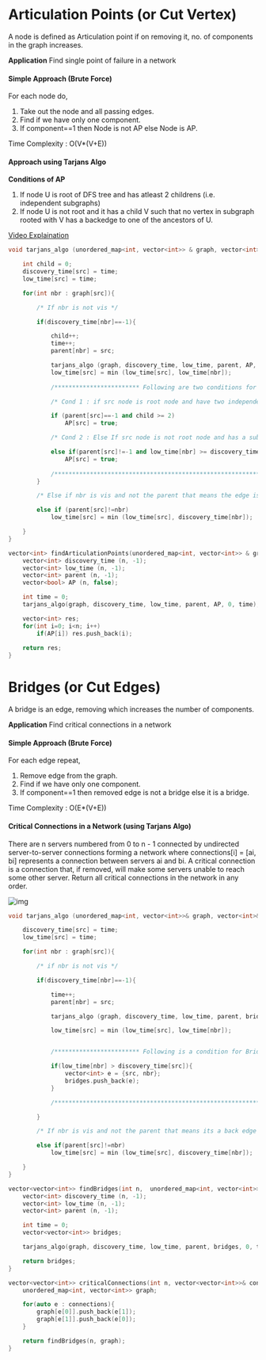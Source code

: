 # Articulation Points (or Cut Vertex)

A node is defined as Articulation point if on removing it, no. of components in the graph increases.

**Application**
Find single point of failure in a network

#### Simple Approach (Brute Force)
For each node do, 
1. Take out the node and all passing edges.
2. Find if we have only one component.
3. If component==1 then Node is not AP else Node is AP.
  
Time Complexity : O(V*(V+E))

#### Approach using Tarjans Algo

**Conditions of AP**
1. If node U is root of DFS tree and has atleast 2 childrens (i.e. independent subgraphs)
2. If node U is not root and it has a child V such that no vertex in subgraph rooted with V has a backedge to one of the ancestors of U.

[Video Explaination](https://www.youtube.com/watch?v=64KK9K4RpKE)

```cpp
void tarjans_algo (unordered_map<int, vector<int>> & graph, vector<int> & discovery_time, vector<int> & low_time, vector<int> & parent, vector<bool> & AP, int src, int & time){

    int child = 0;
    discovery_time[src] = time; 
    low_time[src] = time;

    for(int nbr : graph[src]){

        /* If nbr is not vis */

        if(discovery_time[nbr]==-1){

            child++;
            time++;
            parent[nbr] = src;

            tarjans_algo (graph, discovery_time, low_time, parent, AP, nbr, time);
            low_time[src] = min (low_time[src], low_time[nbr]);
            
            /************************ Following are two conditions for articulation point *****************************/

            /* Cond 1 : if src node is root node and have two independent child subgraphs then its an articulation point */

            if (parent[src]==-1 and child >= 2)
                AP[src] = true;

            /* Cond 2 : Else If src node is not root node and has a subgraph with NO backedge to any of its ancestors */

            else if(parent[src]!=-1 and low_time[nbr] >= discovery_time[src])
                AP[src] = true;
                
            /**********************************************************************************************************/
        }

        /* Else if nbr is vis and not the parent that means the edge is backedge */

        else if (parent[src]!=nbr)
            low_time[src] = min (low_time[src], discovery_time[nbr]);

    }
}

vector<int> findArticulationPoints(unordered_map<int, vector<int>> & graph, int n){
    vector<int> discovery_time (n, -1);
    vector<int> low_time (n, -1);
    vector<int> parent (n, -1);
    vector<bool> AP (n, false);

    int time = 0;
    tarjans_algo(graph, discovery_time, low_time, parent, AP, 0, time);

    vector<int> res;
    for(int i=0; i<n; i++)
        if(AP[i]) res.push_back(i);
    
    return res;
}
```


# Bridges (or Cut Edges)

A bridge is an edge, removing which increases the number of components.

**Application**
Find critical connections in a network

#### Simple Approach (Brute Force)
For each edge repeat, 
1. Remove edge from the graph.
2. Find if we have only one component.
3. If component==1 then removed edge is not a bridge else it is a bridge.
  
Time Complexity : O(E*(V+E))

#### Critical Connections in a Network (using Tarjans Algo)
There are n servers numbered from 0 to n - 1 connected by undirected server-to-server connections forming a network where connections[i] = [ai, bi] represents a connection between servers ai and bi. A critical connection is a connection that, if removed, will make some servers unable to reach some other server. Return all critical connections in the network in any order.

![img](https://assets.leetcode.com/uploads/2019/09/03/1537_ex1_2.png)

```cpp
void tarjans_algo (unordered_map<int, vector<int>>& graph, vector<int>& discovery_time, vector<int>& low_time, vector<int>& parent, vector<vector<int>>& bridges, int src, int & time){

    discovery_time[src] = time;
    low_time[src] = time;

    for(int nbr : graph[src]){

        /* if nbr is not vis */

        if(discovery_time[nbr]==-1){

            time++;
            parent[nbr] = src;

            tarjans_algo (graph, discovery_time, low_time, parent, bridges, nbr, time);

            low_time[src] = min (low_time[src], low_time[nbr]);


            /************************ Following is a condition for Bridges ***************************/

            if(low_time[nbr] > discovery_time[src]){
                vector<int> e = {src, nbr};
                bridges.push_back(e);
            }

            /****************************************************************************************/    

        }

        /* If nbr is vis and not the parent that means its a back edge */

        else if(parent[src]!=nbr)
            low_time[src] = min (low_time[src], discovery_time[nbr]);

    }
}

vector<vector<int>> findBridges(int n,  unordered_map<int, vector<int>>& graph){
    vector<int> discovery_time (n, -1);
    vector<int> low_time (n, -1);
    vector<int> parent (n, -1);

    int time = 0;
    vector<vector<int>> bridges;

    tarjans_algo(graph, discovery_time, low_time, parent, bridges, 0, time);

    return bridges;
}

vector<vector<int>> criticalConnections(int n, vector<vector<int>>& connections) {
    unordered_map<int, vector<int>> graph;

    for(auto e : connections){
        graph[e[0]].push_back(e[1]);
        graph[e[1]].push_back(e[0]);
    }

    return findBridges(n, graph);
}
```
